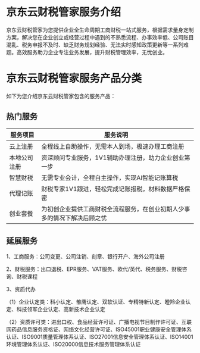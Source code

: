 # 京东云财税管家服务介绍
京东云财税管家为您提供企业全生命周期工商财税一站式服务，根据需求量身定制方案，解决您在企业创立或经营过程中遇到的不熟悉流程、办事效率低、公司账目混乱、税务申报不及时、缺乏财务规划经验、无法实时感知政策更新等一系列难题。高效服务助力企业专注业务发展，提升财税管理效率，无忧创业。
# 京东云财税管家服务产品分类
如下为您介绍京东云财税管家包含的服务产品：
## 热门服务
| **服务项目** | **服务说明** |   
|----------|----------|
|    云上注册    |    全程线上自助操作，无需本人到场，极速办理工商注册    |  
|    本地公司注册   |    资深顾问专业服务，1V1辅助办理注册，助力企业创业第一步    |  
|    智慧财税    |    无需专业会计，全程自主操作，实现AI智能记账算税    |  
|    代理记账    |    财税专家1V1跟进，轻松完成记账报税，材料数据严格保密    |  
|    创业套餐    |    为初创企业提供工商财税全流程服务，在创业初期人少事多的情况下解决后顾之忧    |  
## 延展服务
1、工商服务：公司变更、公司注销、刻章、银行开户、海外公司注册

2、财税服务：出口退税、EPR服务、VAT服务、欧代/英代、税务服务、财税咨询、财税课程

3、资质代办

（1）企业认定类：科小认定、雏鹰认定、双软认证、专精特新认定、瞪羚企业认定、科技领军企业认定、高新技术企业认定

（2）资质许可类：进出口权、食品经营许可证、广播电视节目制作许可证、互联网药品信息服务资格证、网络文化经营许可证、ISO45001职业健康安全管理体系认证、ISO9001质量管理体系认证、ISO27001信息安全管理体系认证、ISO14001环境管理体系认证、ISO20000信息技术服务管理体系认证
